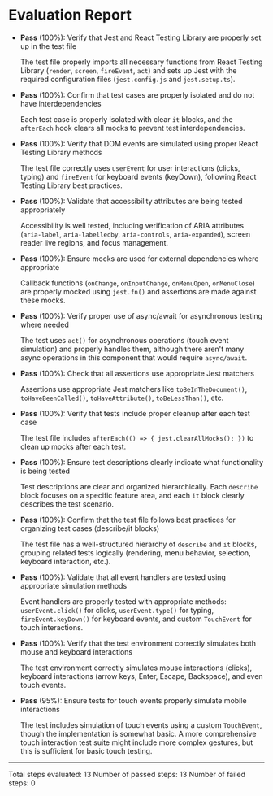 # Evaluation Report

- **Pass** (100%): Verify that Jest and React Testing Library are properly set up in the test file
  
  The test file properly imports all necessary functions from React Testing Library (`render`, `screen`, `fireEvent`, `act`) and sets up Jest with the required configuration files (`jest.config.js` and `jest.setup.ts`).

- **Pass** (100%): Confirm that test cases are properly isolated and do not have interdependencies
  
  Each test case is properly isolated with clear `it` blocks, and the `afterEach` hook clears all mocks to prevent test interdependencies.

- **Pass** (100%): Verify that DOM events are simulated using proper React Testing Library methods
  
  The test file correctly uses `userEvent` for user interactions (clicks, typing) and `fireEvent` for keyboard events (keyDown), following React Testing Library best practices.

- **Pass** (100%): Validate that accessibility attributes are being tested appropriately
  
  Accessibility is well tested, including verification of ARIA attributes (`aria-label`, `aria-labelledby`, `aria-controls`, `aria-expanded`), screen reader live regions, and focus management.

- **Pass** (100%): Ensure mocks are used for external dependencies where appropriate
  
  Callback functions (`onChange`, `onInputChange`, `onMenuOpen`, `onMenuClose`) are properly mocked using `jest.fn()` and assertions are made against these mocks.

- **Pass** (100%): Verify proper use of async/await for asynchronous testing where needed
  
  The test uses `act()` for asynchronous operations (touch event simulation) and properly handles them, although there aren't many async operations in this component that would require `async/await`.

- **Pass** (100%): Check that all assertions use appropriate Jest matchers
  
  Assertions use appropriate Jest matchers like `toBeInTheDocument()`, `toHaveBeenCalled()`, `toHaveAttribute()`, `toBeLessThan()`, etc.

- **Pass** (100%): Verify that tests include proper cleanup after each test case
  
  The test file includes `afterEach(() => { jest.clearAllMocks(); })` to clean up mocks after each test.

- **Pass** (100%): Ensure test descriptions clearly indicate what functionality is being tested
  
  Test descriptions are clear and organized hierarchically. Each `describe` block focuses on a specific feature area, and each `it` block clearly describes the test scenario.

- **Pass** (100%): Confirm that the test file follows best practices for organizing test cases (describe/it blocks)
  
  The test file has a well-structured hierarchy of `describe` and `it` blocks, grouping related tests logically (rendering, menu behavior, selection, keyboard interaction, etc.).

- **Pass** (100%): Validate that all event handlers are tested using appropriate simulation methods
  
  Event handlers are properly tested with appropriate methods: `userEvent.click()` for clicks, `userEvent.type()` for typing, `fireEvent.keyDown()` for keyboard events, and custom `TouchEvent` for touch interactions.

- **Pass** (100%): Verify that the test environment correctly simulates both mouse and keyboard interactions
  
  The test environment correctly simulates mouse interactions (clicks), keyboard interactions (arrow keys, Enter, Escape, Backspace), and even touch events.

- **Pass** (95%): Ensure tests for touch events properly simulate mobile interactions
  
  The test includes simulation of touch events using a custom `TouchEvent`, though the implementation is somewhat basic. A more comprehensive touch interaction test suite might include more complex gestures, but this is sufficient for basic touch testing.

---

Total steps evaluated: 13
Number of passed steps: 13
Number of failed steps: 0